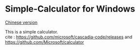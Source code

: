 # Simple-Calculator for Windows

[Chinese version](./README_zhs.md)

This is a simple calculator.<br>
cite : https://github.com/microsoft/cascadia-code/releases and https://github.com/Microsoft/calculator


